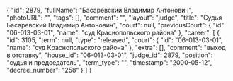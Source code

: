 {
    "id": 2879,
    "fullName": "Басаревский Владимир Антонович",
    "photoURL": "",
    "tags": [],
    "comment": "",
    "layout": "judge",
    "title": "Судья Басаревский Владимир Антонович",
    "court": null,
    "previousCourt": {
        "id": "06-013-03-01",
        "name": "суд Краснопольского района"
    },
    "career": [
        {
            "id": 3105,
            "term": null,
            "type": "released",
            "court": {
                "id": "06-013-03-01",
                "name": "суд Краснопольского района"
            },
            "extra": [],
            "comment": "выход в отставку",
            "house_id": "06-013-03-01",
            "judge_id": 2879,
            "position": "судья и председатель",
            "term_type": "",
            "timestamp": "2000-05-12",
            "decree_number": "258"
        }
    ]
}